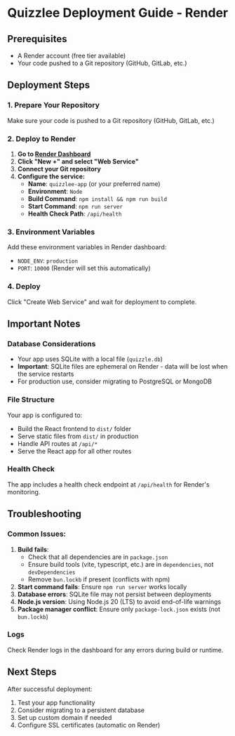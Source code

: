 # Quizzlee Deployment Guide - Render

## Prerequisites
- A Render account (free tier available)
- Your code pushed to a Git repository (GitHub, GitLab, etc.)

## Deployment Steps

### 1. Prepare Your Repository
Make sure your code is pushed to a Git repository (GitHub, GitLab, etc.)

### 2. Deploy to Render

1. **Go to [Render Dashboard](https://dashboard.render.com/)**
2. **Click "New +" and select "Web Service"**
3. **Connect your Git repository**
4. **Configure the service:**
   - **Name**: `quizzlee-app` (or your preferred name)
   - **Environment**: `Node`
   - **Build Command**: `npm install && npm run build`
   - **Start Command**: `npm run server`
   - **Health Check Path**: `/api/health`

### 3. Environment Variables
Add these environment variables in Render dashboard:
- `NODE_ENV`: `production`
- `PORT`: `10000` (Render will set this automatically)

### 4. Deploy
Click "Create Web Service" and wait for deployment to complete.

## Important Notes

### Database Considerations
- Your app uses SQLite with a local file (`quizzle.db`)
- **Important**: SQLite files are ephemeral on Render - data will be lost when the service restarts
- For production use, consider migrating to PostgreSQL or MongoDB

### File Structure
Your app is configured to:
- Build the React frontend to `dist/` folder
- Serve static files from `dist/` in production
- Handle API routes at `/api/*`
- Serve the React app for all other routes

### Health Check
The app includes a health check endpoint at `/api/health` for Render's monitoring.

## Troubleshooting

### Common Issues:
1. **Build fails**: 
   - Check that all dependencies are in `package.json`
   - Ensure build tools (vite, typescript, etc.) are in `dependencies`, not `devDependencies`
   - Remove `bun.lockb` if present (conflicts with npm)
2. **Start command fails**: Ensure `npm run server` works locally
3. **Database errors**: SQLite file may not persist between deployments
4. **Node.js version**: Using Node.js 20 (LTS) to avoid end-of-life warnings
5. **Package manager conflict**: Ensure only `package-lock.json` exists (not `bun.lockb`)

### Logs
Check Render logs in the dashboard for any errors during build or runtime.

## Next Steps
After successful deployment:
1. Test your app functionality
2. Consider migrating to a persistent database
3. Set up custom domain if needed
4. Configure SSL certificates (automatic on Render) 